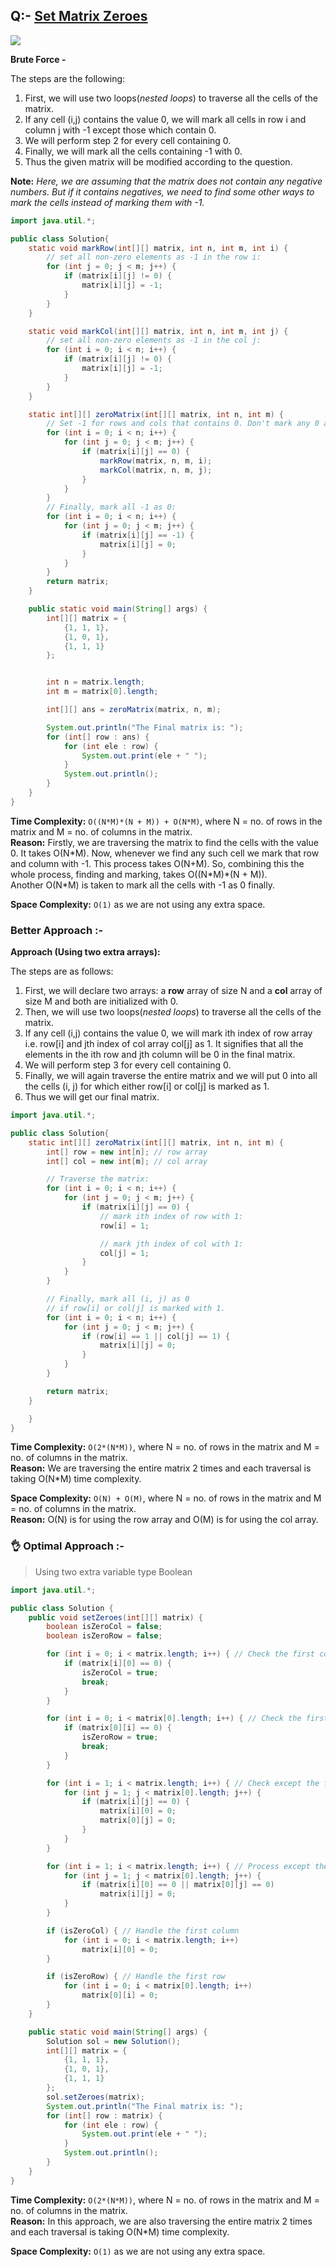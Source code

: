 ## Q:- [Set Matrix Zeroes](https://leetcode.com/problems/set-matrix-zeroes/)

![](https://33333.cdn.cke-cs.com/kSW7V9NHUXugvhoQeFaf/images/01505ee25bab15db0c8a3c21ad1406c462cbf534a10947c4.png)

**Brute Force -**

The steps are the following:

1.  First, we will use two loops(_nested loops_) to traverse all the cells of the matrix.
2.  If any cell (i,j) contains the value 0, we will mark all cells in row i and column j with -1 except those which contain 0.
3.  We will perform step 2 for every cell containing 0.
4.  Finally, we will mark all the cells containing -1 with 0.
5.  Thus the given matrix will be modified according to the question.

**Note:** _Here, we are assuming that the matrix does not contain any negative numbers. But if it contains negatives, we need to find some other ways to mark the cells instead of marking them with -1._

```java
import java.util.*;

public class Solution{
    static void markRow(int[][] matrix, int n, int m, int i) {
        // set all non-zero elements as -1 in the row i:
        for (int j = 0; j < m; j++) {
            if (matrix[i][j] != 0) {
                matrix[i][j] = -1;
            }
        }
    }

    static void markCol(int[][] matrix, int n, int m, int j) {
        // set all non-zero elements as -1 in the col j:
        for (int i = 0; i < n; i++) {
            if (matrix[i][j] != 0) {
                matrix[i][j] = -1;
            }
        }
    }

    static int[][] zeroMatrix(int[][] matrix, int n, int m) {
        // Set -1 for rows and cols that contains 0. Don't mark any 0 as -1:
        for (int i = 0; i < n; i++) {
            for (int j = 0; j < m; j++) {
                if (matrix[i][j] == 0) {
                    markRow(matrix, n, m, i);
                    markCol(matrix, n, m, j);
                }
            }
        }
        // Finally, mark all -1 as 0:
        for (int i = 0; i < n; i++) {
            for (int j = 0; j < m; j++) {
                if (matrix[i][j] == -1) {
                    matrix[i][j] = 0;
                }
            }
        }
        return matrix;
    }

    public static void main(String[] args) {
        int[][] matrix = {
            {1, 1, 1},
            {1, 0, 1},
            {1, 1, 1}
        };


        int n = matrix.length;
        int m = matrix[0].length;

        int[][] ans = zeroMatrix(matrix, n, m);

        System.out.println("The Final matrix is: ");
        for (int[] row : ans) {
            for (int ele : row) {
                System.out.print(ele + " ");
            }
            System.out.println();
        }
    }
}
```
**Time Complexity:** `O((N*M)*(N + M)) + O(N*M)`, where N = no. of rows in the matrix and M = no. of columns in the matrix.  
**Reason:** Firstly, we are traversing the matrix to find the cells with the value 0. It takes O(N\*M). Now, whenever we find any such cell we mark that row and column with -1. This process takes O(N+M). So, combining this the whole process, finding and marking, takes O((N\*M)\*(N + M)).  
Another O(N\*M) is taken to mark all the cells with -1 as 0 finally.

**Space Complexity:** `O(1)` as we are not using any extra space.

### Better Approach :-

**Approach (Using two extra arrays):**

The steps are as follows:

1.  First, we will declare two arrays: a **row** array of size N and a **col** array of size M and both are initialized with 0.
2.  Then, we will use two loops(_nested loops_) to traverse all the cells of the matrix.
3.  If any cell (i,j) contains the value 0, we will mark ith index of row array i.e. row\[i\] and jth index of col array col\[j\] as 1. It signifies that all the elements in the ith row and jth column will be 0 in the final matrix.
4.  We will perform step 3 for every cell containing 0.
5.  Finally, we will again traverse the entire matrix and we will put 0 into all the cells (i, j) for which either row\[i\] or col\[j\] is marked as 1.
6.  Thus we will get our final matrix.

```java
import java.util.*;

public class Solution{
    static int[][] zeroMatrix(int[][] matrix, int n, int m) {
        int[] row = new int[n]; // row array
        int[] col = new int[m]; // col array

        // Traverse the matrix:
        for (int i = 0; i < n; i++) {
            for (int j = 0; j < m; j++) {
                if (matrix[i][j] == 0) {
                    // mark ith index of row with 1:
                    row[i] = 1;

                    // mark jth index of col with 1:
                    col[j] = 1;
                }
            }
        }

        // Finally, mark all (i, j) as 0
        // if row[i] or col[j] is marked with 1.
        for (int i = 0; i < n; i++) {
            for (int j = 0; j < m; j++) {
                if (row[i] == 1 || col[j] == 1) {
                    matrix[i][j] = 0;
                }
            }
        }

        return matrix;
    }

    }
}
```

**Time Complexity:** `O(2*(N*M))`, where N = no. of rows in the matrix and M = no. of columns in the matrix.  
**Reason:** We are traversing the entire matrix 2 times and each traversal is taking O(N\*M) time complexity.

**Space Complexity:** `O(N) + O(M)`, where N = no. of rows in the matrix and M = no. of columns in the matrix.  
**Reason:** O(N) is for using the row array and O(M) is for using the col array.

### 👌 Optimal Approach :-

> Using two extra variable type Boolean 

```java
import java.util.*;

public class Solution {
    public void setZeroes(int[][] matrix) {
        boolean isZeroCol = false;
        boolean isZeroRow = false;

        for (int i = 0; i < matrix.length; i++) { // Check the first column
            if (matrix[i][0] == 0) {
                isZeroCol = true;
                break;
            }
        }

        for (int i = 0; i < matrix[0].length; i++) { // Check the first row
            if (matrix[0][i] == 0) {
                isZeroRow = true;
                break;
            }
        }

        for (int i = 1; i < matrix.length; i++) { // Check except the first row and column
            for (int j = 1; j < matrix[0].length; j++) {
                if (matrix[i][j] == 0) {
                    matrix[i][0] = 0;
                    matrix[0][j] = 0;
                }
            }
        }

        for (int i = 1; i < matrix.length; i++) { // Process except the first row and column
            for (int j = 1; j < matrix[0].length; j++) {
                if (matrix[i][0] == 0 || matrix[0][j] == 0)
                    matrix[i][j] = 0;
            }
        }

        if (isZeroCol) { // Handle the first column
            for (int i = 0; i < matrix.length; i++)
                matrix[i][0] = 0;
        }

        if (isZeroRow) { // Handle the first row
            for (int i = 0; i < matrix[0].length; i++)
                matrix[0][i] = 0;
        }
    }

    public static void main(String[] args) {
        Solution sol = new Solution();
        int[][] matrix = {
            {1, 1, 1},
            {1, 0, 1},
            {1, 1, 1}
        };
        sol.setZeroes(matrix);
        System.out.println("The Final matrix is: ");
        for (int[] row : matrix) {
            for (int ele : row) {
                System.out.print(ele + " ");
            }
            System.out.println();
        }
    }
}
```
**Time Complexity:** `O(2*(N*M))`, where N = no. of rows in the matrix and M = no. of columns in the matrix.  
**Reason:** In this approach, we are also traversing the entire matrix 2 times and each traversal is taking O(N\*M) time complexity.

**Space Complexity:** `O(1)` as we are not using any extra space.
